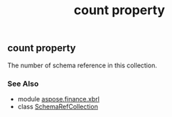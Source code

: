 ﻿---
title: count property
second_title: Aspose.Finance for Python via .NET API References
description: 
type: docs
weight: 40
url: /python-net/aspose.finance.xbrl/schemarefcollection/count/
is_root: false
---

## count property


The number of schema reference in this collection.

### See Also
* module [aspose.finance.xbrl](../../)
* class [SchemaRefCollection](/finance/python-net/aspose.finance.xbrl/schemarefcollection)
